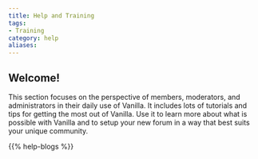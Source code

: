 ```yaml
---
title: Help and Training
tags:
- Training
category: help
aliases: 
---
```


## Welcome!

This section focuses on the perspective of members, moderators, and administrators in their daily use of Vanilla. It includes lots of tutorials and tips for getting the most out of Vanilla. Use it to learn more about what is possible with Vanilla and to setup your new forum in a way that best suits your unique community.

{{% help-blogs %}}
